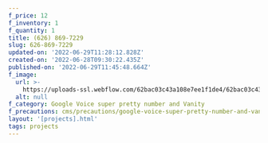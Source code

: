 ```yaml
---
f_price: 12
f_inventory: 1
f_quantity: 1
title: (626) 869-7229
slug: 626-869-7229
updated-on: '2022-06-29T11:28:12.828Z'
created-on: '2022-06-28T09:30:22.435Z'
published-on: '2022-06-29T11:45:48.664Z'
f_image:
  url: >-
    https://uploads-ssl.webflow.com/62bac03c43a108e7ee1f1de4/62bac03c43a1087e3b1f1e01_download1.png
  alt: null
f_category: Google Voice super pretty number and Vanity
f_precautions: cms/precautions/google-voice-super-pretty-number-and-vanity.md
layout: '[projects].html'
tags: projects
---
```



